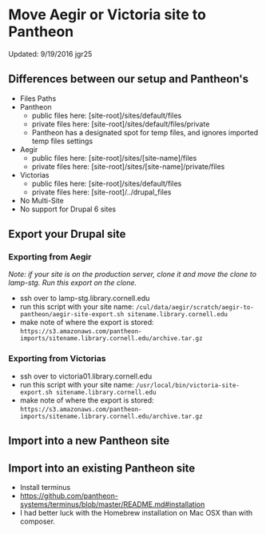 # Move Aegir or Victoria site to Pantheon

Updated: 9/19/2016 jgr25

## Differences between our setup and Pantheon's
* Files Paths
 * Pantheon
	  * public files here: [site-root]/sites/default/files
	  * private files here: [site-root]/sites/default/files/private
	  * Pantheon has a designated spot for temp files, and ignores imported temp files settings
 * Aegir
	  * public files here: [site-root]/sites/[site-name]/files
	  * private files here: [site-root]/sites/[site-name]/private/files
 * Victorias
	  * public files here: [site-root]/sites/default/files
	  * private files here: [site-root]/../drupal_files
* No Multi-Site
* No support for Drupal 6 sites

## Export your Drupal site

### Exporting from Aegir
*Note: if your site is on the production server, clone it and move the clone to lamp-stg. Run this export on the clone.*

* ssh over to lamp-stg.library.cornell.edu
* run this script with your site name:
`
/cul/data/aegir/scratch/aegir-to-pantheon/aegir-site-export.sh sitename.library.cornell.edu
`
* make note of where the export is stored:
`
https://s3.amazonaws.com/pantheon-imports/sitename.library.cornell.edu/archive.tar.gz
`

### Exporting from Victorias
* ssh over to victoria01.library.cornell.edu
* run this script with your site name:
`
/usr/local/bin/victoria-site-export.sh sitename.library.cornell.edu
`
* make note of where the export is stored:
`
https://s3.amazonaws.com/pantheon-imports/sitename.library.cornell.edu/archive.tar.gz
`


## Import into a new Pantheon site

## Import into an existing Pantheon site
* Install terminus
 * https://github.com/pantheon-systems/terminus/blob/master/README.md#installation
 * I had better luck with the Homebrew installation on Mac OSX than with composer.

